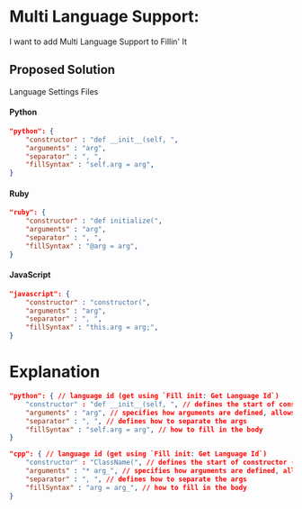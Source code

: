 # Multi Language Support:
I want to add Multi Language Support to Fillin' It

## Proposed Solution
Language Settings Files

#### Python
```json
"python": {
	"constructor" : "def __init__(self, ",
	"arguments" : "arg",
	"separator" : ", ",
	"fillSyntax" : "self.arg = arg",
}
```
#### Ruby
```json
"ruby": {
	"constructor" : "def initialize(",
	"arguments" : "arg",
	"separator" : ", ",
	"fillSyntax" : "@arg = arg",
}
```
#### JavaScript
```json
"javascript": {
	"constructor" : "constructor(",
	"arguments" : "arg",
	"separator" : ", ",
	"fillSyntax" : "this.arg = arg;",
}
```

# Explanation
```json
"python": { // language id (get using `Fill init: Get Language Id`)
	"constructor" : "def __init__(self, ", // defines the start of constructor (also the search term)
	"arguments" : "arg", // specifies how arguments are defined, allows for wildcards
	"separator" : ", ", // defines how to separate the args
	"fillSyntax" : "self.arg = arg", // how to fill in the body
}
```
```json
"cpp": { // language id (get using `Fill init: Get Language Id`)
	"constructor" : "ClassName(", // defines the start of constructor (also the search term)
	"arguments" : "* arg_", // specifies how arguments are defined, allows for wildcards
	"separator" : ", ", // defines how to separate the args
	"fillSyntax" : "arg = arg_", // how to fill in the body
}
```








